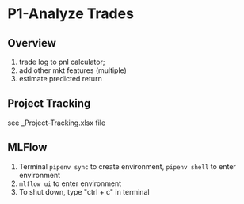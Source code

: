 # P1-Analyze Trades

## Overview

1. trade log to pnl calculator;
1. add other mkt features (multiple)
1. estimate predicted return

## Project Tracking

see _Project-Tracking.xlsx file

## MLFlow

1. Terminal ```pipenv sync``` to create environment, ```pipenv shell``` to enter environment
1. ```mlflow ui``` to enter environment
1. To shut down, type "ctrl + c" in terminal